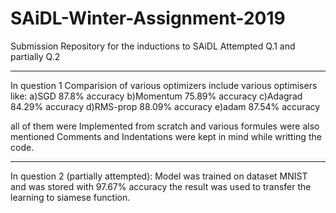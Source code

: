# SAiDL-Winter-Assignment-2019
Submission Repository for the inductions to SAiDL
Attempted Q.1 and partially Q.2
*********************************************************************************************
In question 1 Comparision of various optimizers include various optimisers like:
a)SGD 87.8% accuracy
b)Momentum 75.89% accuracy
c)Adagrad 84.29% accuracy
d)RMS-prop 88.09% accuracy
e)adam 87.54% accuracy

all of them were Implemented from scratch and various formules were also mentioned
Comments and Indentations were kept in mind while writting the code.
********************************************************************************************

In question 2 (partially attempted):
Model was trained on dataset MNIST and was stored with 97.67% accuracy
the result was used to transfer the learning to siamese function.

